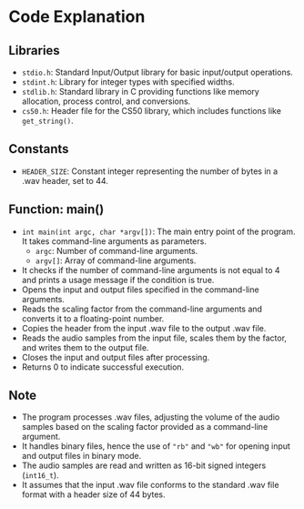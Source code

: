 # Code Explanation

## Libraries
- `stdio.h`: Standard Input/Output library for basic input/output operations.
- `stdint.h`: Library for integer types with specified widths.
- `stdlib.h`: Standard library in C providing functions like memory allocation, process control, and conversions.
- `cs50.h`: Header file for the CS50 library, which includes functions like `get_string()`.

## Constants
- `HEADER_SIZE`: Constant integer representing the number of bytes in a .wav header, set to 44.

## Function: main()
- `int main(int argc, char *argv[])`: The main entry point of the program. It takes command-line arguments as parameters.
    - `argc`: Number of command-line arguments.
    - `argv[]`: Array of command-line arguments.
- It checks if the number of command-line arguments is not equal to 4 and prints a usage message if the condition is true.
- Opens the input and output files specified in the command-line arguments.
- Reads the scaling factor from the command-line arguments and converts it to a floating-point number.
- Copies the header from the input .wav file to the output .wav file.
- Reads the audio samples from the input file, scales them by the factor, and writes them to the output file.
- Closes the input and output files after processing.
- Returns 0 to indicate successful execution.

## Note
- The program processes .wav files, adjusting the volume of the audio samples based on the scaling factor provided as a command-line argument.
- It handles binary files, hence the use of `"rb"` and `"wb"` for opening input and output files in binary mode.
- The audio samples are read and written as 16-bit signed integers (`int16_t`).
- It assumes that the input .wav file conforms to the standard .wav file format with a header size of 44 bytes.